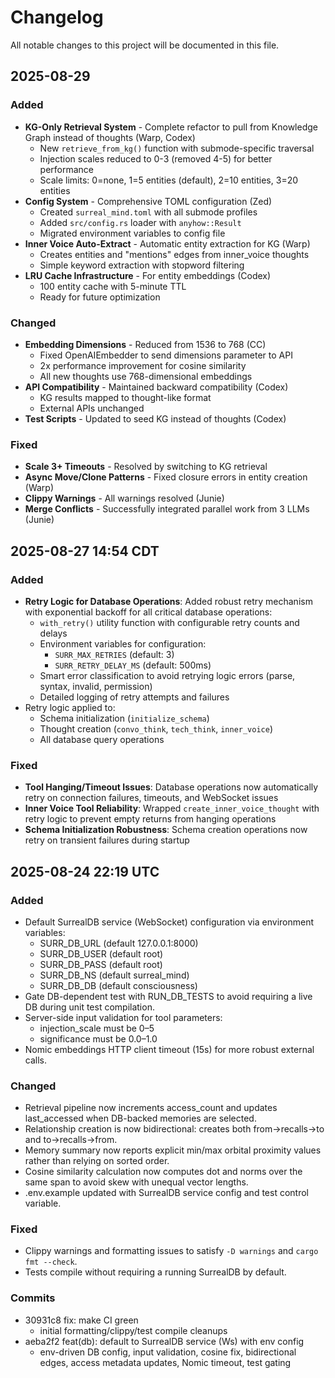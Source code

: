 # Changelog

All notable changes to this project will be documented in this file.

## 2025-08-29

### Added
- **KG-Only Retrieval System** - Complete refactor to pull from Knowledge Graph instead of thoughts (Warp, Codex)
  - New `retrieve_from_kg()` function with submode-specific traversal
  - Injection scales reduced to 0-3 (removed 4-5) for better performance
  - Scale limits: 0=none, 1=5 entities (default), 2=10 entities, 3=20 entities
- **Config System** - Comprehensive TOML configuration (Zed)
  - Created `surreal_mind.toml` with all submode profiles
  - Added `src/config.rs` loader with `anyhow::Result`
  - Migrated environment variables to config file
- **Inner Voice Auto-Extract** - Automatic entity extraction for KG (Warp)
  - Creates entities and "mentions" edges from inner_voice thoughts
  - Simple keyword extraction with stopword filtering
- **LRU Cache Infrastructure** - For entity embeddings (Codex)
  - 100 entity cache with 5-minute TTL
  - Ready for future optimization

### Changed
- **Embedding Dimensions** - Reduced from 1536 to 768 (CC)
  - Fixed OpenAIEmbedder to send dimensions parameter to API
  - 2x performance improvement for cosine similarity
  - All new thoughts use 768-dimensional embeddings
- **API Compatibility** - Maintained backward compatibility (Codex)
  - KG results mapped to thought-like format
  - External APIs unchanged
- **Test Scripts** - Updated to seed KG instead of thoughts (Codex)

### Fixed
- **Scale 3+ Timeouts** - Resolved by switching to KG retrieval
- **Async Move/Clone Patterns** - Fixed closure errors in entity creation (Warp)
- **Clippy Warnings** - All warnings resolved (Junie)
- **Merge Conflicts** - Successfully integrated parallel work from 3 LLMs (Junie)

## 2025-08-27 14:54 CDT

### Added
- **Retry Logic for Database Operations**: Added robust retry mechanism with exponential backoff for all critical database operations:
  - `with_retry()` utility function with configurable retry counts and delays
  - Environment variables for configuration:
    - `SURR_MAX_RETRIES` (default: 3)
    - `SURR_RETRY_DELAY_MS` (default: 500ms)
  - Smart error classification to avoid retrying logic errors (parse, syntax, invalid, permission)
  - Detailed logging of retry attempts and failures
- Retry logic applied to:
  - Schema initialization (`initialize_schema`)
  - Thought creation (`convo_think`, `tech_think`, `inner_voice`)
  - All database query operations

### Fixed
- **Tool Hanging/Timeout Issues**: Database operations now automatically retry on connection failures, timeouts, and WebSocket issues
- **Inner Voice Tool Reliability**: Wrapped `create_inner_voice_thought` with retry logic to prevent empty returns from hanging operations
- **Schema Initialization Robustness**: Schema creation operations now retry on transient failures during startup

## 2025-08-24 22:19 UTC

### Added
- Default SurrealDB service (WebSocket) configuration via environment variables:
  - SURR_DB_URL (default 127.0.0.1:8000)
  - SURR_DB_USER (default root)
  - SURR_DB_PASS (default root)
  - SURR_DB_NS (default surreal_mind)
  - SURR_DB_DB (default consciousness)
- Gate DB-dependent test with RUN_DB_TESTS to avoid requiring a live DB during unit test compilation.
- Server-side input validation for tool parameters:
  - injection_scale must be 0–5
  - significance must be 0.0–1.0
- Nomic embeddings HTTP client timeout (15s) for more robust external calls.

### Changed
- Retrieval pipeline now increments access_count and updates last_accessed when DB-backed memories are selected.
- Relationship creation is now bidirectional: creates both from->recalls->to and to->recalls->from.
- Memory summary now reports explicit min/max orbital proximity values rather than relying on sorted order.
- Cosine similarity calculation now computes dot and norms over the same span to avoid skew with unequal vector lengths.
- .env.example updated with SurrealDB service config and test control variable.

### Fixed
- Clippy warnings and formatting issues to satisfy `-D warnings` and `cargo fmt --check`.
- Tests compile without requiring a running SurrealDB by default.

### Commits
- 30931c8 fix: make CI green
  - initial formatting/clippy/test compile cleanups
- aeba2f2 feat(db): default to SurrealDB service (Ws) with env config
  - env-driven DB config, input validation, cosine fix, bidirectional edges, access metadata updates, Nomic timeout, test gating

